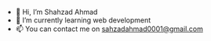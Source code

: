 - 👋 Hi, I’m Shahzad Ahmad
- 🌱 I’m currently learning web development
- 📫 You can contact me on sahzadahmad0001@gmail.com

<!---
sahzadahmad246/sahzadahmad246 is a ✨ special ✨ repository because its `README.md` (this file) appears on your GitHub profile.
You can click the Preview link to take a look at your changes.
--->
